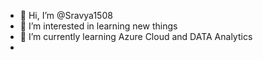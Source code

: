 - 👋 Hi, I’m @Sravya1508
- 👀 I’m interested in learning new things
- 🌱 I’m currently learning Azure Cloud and DATA Analytics
- 

<!---
Sravya1508/Sravya1508 is a ✨ special ✨ repository because its `README.md` (this file) appears on your GitHub profile.
You can click the Preview link to take a look at your changes.
--->
